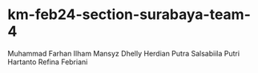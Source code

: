 ﻿# km-feb24-section-surabaya-team-4
Muhammad Farhan
Ilham Mansyz
Dhelly Herdian Putra
Salsabiila Putri Hartanto
Refina Febriani
